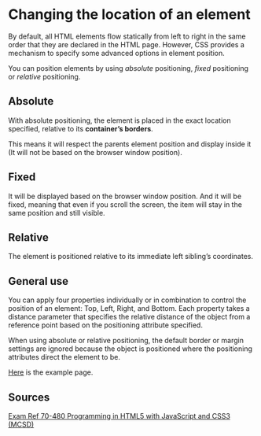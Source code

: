 # Changing the location of an element

By default, all HTML elements flow statically from left to right in the same order that they are declared in the HTML page. However, CSS provides a mechanism to specify some advanced options in element position. 

You can position elements by using *absolute* positioning, *fixed* positioning or *relative* positioning.

## Absolute

With absolute positioning, the element is placed in the exact location specified, relative to its **container’s borders**. 

This means it will respect the parents element position and display inside it (It will not be based on the browser window position). 

## Fixed

It will be displayed based on the browser window position. And it will be fixed, meaning that even if you scroll the screen, the item will stay in the same position and still visible.

## Relative

The element is positioned relative to its immediate left sibling’s coordinates. 

## General use

You can apply four properties individually or in combination to control the position of an element: Top, Left, Right, and Bottom. Each property takes a distance parameter that specifies the relative distance of the object from a reference point based on the positioning attribute specified. 

When using absolute or relative positioning, the default border or margin settings are ignored because the object is positioned where the positioning attributes direct the element to be.

[Here](examples/position.html) is the example page.

## Sources

[Exam Ref 70-480 Programming in HTML5 with JavaScript and CSS3 (MCSD)](https://www.microsoft.com/en-us/p/exam-ref-70-480-programming-in-html5-with-javascript-and-css3-mcsd/fgqpf3h0qll7?activetab=pivot%3aoverviewtab)

